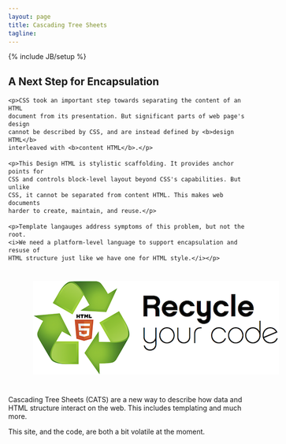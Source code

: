```yaml
---
layout: page
title: Cascading Tree Sheets
tagline:
---
```

{% include JB/setup %}


<div class="row">
  <div class="span9">
    <h2>A Next Step for Encapsulation</h2>
  </div>
</div>

<div class="row">
  <div class="span9 threecolumn">
    
    <p>CSS took an important step towards separating the content of an HTML
    document from its presentation. But significant parts of web page's design
    cannot be described by CSS, and are instead defined by <b>design HTML</b>
    interleaved with <b>content HTML</b>.</p>

    <p>This Design HTML is stylistic scaffolding. It provides anchor points for
    CSS and controls block-level layout beyond CSS's capabilities. But unlike
    CSS, it cannot be separated from content HTML. This makes web documents
    harder to create, maintain, and reuse.</p>

    <p>Template langauges address symptoms of this problem, but not the root.
    <i>We need a platform-level language to support encapsulation and resuse of
    HTML structure just like we have one for HTML style.</i></p>
    
  </div>
</div>

<img src="/images/recycle.png" style="margin:25px 0px 25px 50px;" />

Cascading Tree Sheets (CATS) are a new way to describe how data and HTML
structure interact on the web. This includes templating and much more.

This site, and the code, are both a bit volatile at the moment.

<script>
$(function() {
  SelectPage("PageHome");
});
</script>
